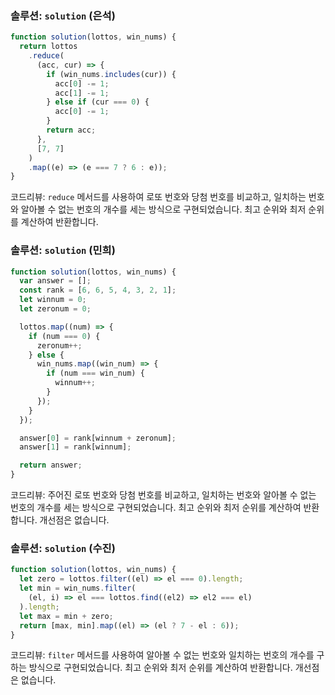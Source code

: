 ### 솔루션: `solution` (은석)

```javascript
function solution(lottos, win_nums) {
  return lottos
    .reduce(
      (acc, cur) => {
        if (win_nums.includes(cur)) {
          acc[0] -= 1;
          acc[1] -= 1;
        } else if (cur === 0) {
          acc[0] -= 1;
        }
        return acc;
      },
      [7, 7]
    )
    .map((e) => (e === 7 ? 6 : e));
}
```

코드리뷰: `reduce` 메서드를 사용하여 로또 번호와 당첨 번호를 비교하고, 일치하는 번호와 알아볼 수 없는 번호의 개수를 세는 방식으로 구현되었습니다. 최고 순위와 최저 순위를 계산하여 반환합니다.

### 솔루션: `solution` (민희)

```javascript
function solution(lottos, win_nums) {
  var answer = [];
  const rank = [6, 6, 5, 4, 3, 2, 1];
  let winnum = 0;
  let zeronum = 0;

  lottos.map((num) => {
    if (num === 0) {
      zeronum++;
    } else {
      win_nums.map((win_num) => {
        if (num === win_num) {
          winnum++;
        }
      });
    }
  });

  answer[0] = rank[winnum + zeronum];
  answer[1] = rank[winnum];

  return answer;
}
```

코드리뷰: 주어진 로또 번호와 당첨 번호를 비교하고, 일치하는 번호와 알아볼 수 없는 번호의 개수를 세는 방식으로 구현되었습니다. 최고 순위와 최저 순위를 계산하여 반환합니다. 개선점은 없습니다.

### 솔루션: `solution` (수진)

```javascript
function solution(lottos, win_nums) {
  let zero = lottos.filter((el) => el === 0).length;
  let min = win_nums.filter(
    (el, i) => el === lottos.find((el2) => el2 === el)
  ).length;
  let max = min + zero;
  return [max, min].map((el) => (el ? 7 - el : 6));
}
```

코드리뷰: `filter` 메서드를 사용하여 알아볼 수 없는 번호와 일치하는 번호의 개수를 구하는 방식으로 구현되었습니다. 최고 순위와 최저 순위를 계산하여 반환합니다. 개선점은 없습니다.
